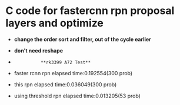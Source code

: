 # C code for fastercnn rpn proposal layers and optimize
* **change the order sort and filter, out of the cycle earlier**

* **don't need reshape**
*               **rk3399 A72 Test**
* faster rcnn      rpn elapsed time:0.192554(300 prob)
* this             rpn elapsed time:0.036049(300 prob)
* using threshold  rpn elapsed time:0.013205(53 prob)
